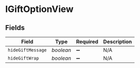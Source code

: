 # IGiftOptionView


## Fields

| Field              | Type               | Required           | Description        |
| ------------------ | ------------------ | ------------------ | ------------------ |
| `hideGiftMessage`  | *boolean*          | :heavy_minus_sign: | N/A                |
| `hideGiftWrap`     | *boolean*          | :heavy_minus_sign: | N/A                |